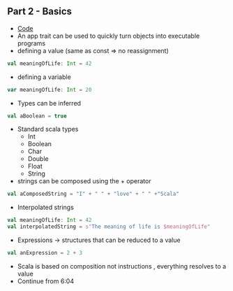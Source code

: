 ## Part 2 - Basics
- [Code](src/main/scala/com/rockthejvm/Basics.scala)
- An app trait can be used to quickly turn objects into executable programs 
- defining a value (same as const => no reassignment) <br/>
```scala
val meaningOfLife: Int = 42
```
- defining a variable
```scala
var meaningOfLife: Int = 20
```
- Types can be inferred
```scala
val aBoolean = true
```
- Standard scala types
    * Int
    * Boolean
    * Char
    * Double
    * Float
    * String
- strings can be composed using the + operator
```scala
val aComposedString = "I" + " " + "love" + " " +"Scala"
```
- Interpolated strings
```scala
val meaningOfLife: Int = 42
val interpolatedString = s"The meaning of life is $meaningOfLife"
```
- Expressions -> structures that can be reduced to a value
```scala
val anExpression = 2 + 3
```
- Scala is based on composition not instructions , everything resolves to a value
- Continue from 6:04